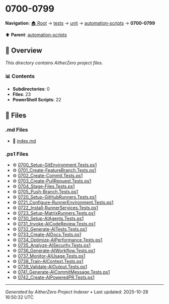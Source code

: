 # 0700-0799

**Navigation**: [🏠 Root](../../../../index.md) → [tests](../../../index.md) → [unit](../../index.md) → [automation-scripts](../index.md) → **0700-0799**

⬆️ **Parent**: [automation-scripts](../index.md)

## 📖 Overview

*This directory contains AitherZero project files.*

### 📊 Contents

- **Subdirectories**: 0
- **Files**: 23
- **PowerShell Scripts**: 22

## 📄 Files

### .md Files

- 📝 [index.md](./index.md)

### .ps1 Files

- ⚙️ [0700_Setup-GitEnvironment.Tests.ps1](./0700_Setup-GitEnvironment.Tests.ps1)
- ⚙️ [0701_Create-FeatureBranch.Tests.ps1](./0701_Create-FeatureBranch.Tests.ps1)
- ⚙️ [0702_Create-Commit.Tests.ps1](./0702_Create-Commit.Tests.ps1)
- ⚙️ [0703_Create-PullRequest.Tests.ps1](./0703_Create-PullRequest.Tests.ps1)
- ⚙️ [0704_Stage-Files.Tests.ps1](./0704_Stage-Files.Tests.ps1)
- ⚙️ [0705_Push-Branch.Tests.ps1](./0705_Push-Branch.Tests.ps1)
- ⚙️ [0720_Setup-GitHubRunners.Tests.ps1](./0720_Setup-GitHubRunners.Tests.ps1)
- ⚙️ [0721_Configure-RunnerEnvironment.Tests.ps1](./0721_Configure-RunnerEnvironment.Tests.ps1)
- ⚙️ [0722_Install-RunnerServices.Tests.ps1](./0722_Install-RunnerServices.Tests.ps1)
- ⚙️ [0723_Setup-MatrixRunners.Tests.ps1](./0723_Setup-MatrixRunners.Tests.ps1)
- ⚙️ [0730_Setup-AIAgents.Tests.ps1](./0730_Setup-AIAgents.Tests.ps1)
- ⚙️ [0731_Invoke-AICodeReview.Tests.ps1](./0731_Invoke-AICodeReview.Tests.ps1)
- ⚙️ [0732_Generate-AITests.Tests.ps1](./0732_Generate-AITests.Tests.ps1)
- ⚙️ [0733_Create-AIDocs.Tests.ps1](./0733_Create-AIDocs.Tests.ps1)
- ⚙️ [0734_Optimize-AIPerformance.Tests.ps1](./0734_Optimize-AIPerformance.Tests.ps1)
- ⚙️ [0735_Analyze-AISecurity.Tests.ps1](./0735_Analyze-AISecurity.Tests.ps1)
- ⚙️ [0736_Generate-AIWorkflow.Tests.ps1](./0736_Generate-AIWorkflow.Tests.ps1)
- ⚙️ [0737_Monitor-AIUsage.Tests.ps1](./0737_Monitor-AIUsage.Tests.ps1)
- ⚙️ [0738_Train-AIContext.Tests.ps1](./0738_Train-AIContext.Tests.ps1)
- ⚙️ [0739_Validate-AIOutput.Tests.ps1](./0739_Validate-AIOutput.Tests.ps1)
- ⚙️ [0741_Generate-AICommitMessage.Tests.ps1](./0741_Generate-AICommitMessage.Tests.ps1)
- ⚙️ [0742_Create-AIPoweredPR.Tests.ps1](./0742_Create-AIPoweredPR.Tests.ps1)

---

*Generated by AitherZero Project Indexer* • Last updated: 2025-10-28 16:50:32 UTC

